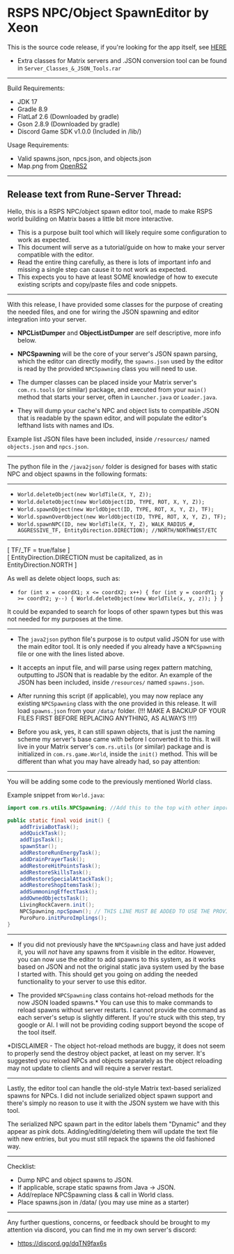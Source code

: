 # RSPS NPC/Object SpawnEditor by Xeon

This is the source code release, if you're looking for the app itself, see [HERE](https://rune-server.org/threads/spawn-editor-for-matrix-bases.707876/#post-5820353)
- Extra classes for Matrix servers and .JSON conversion tool can be found in `Server_Classes_&_JSON_Tools.rar`
--------------------------------------------------------------------------------------------------------------------------------------
Build Requirements:
- JDK 17
- Gradle 8.9
- FlatLaf 2.6 (Downloaded by gradle)
- Gson 2.8.9 (Downloaded by gradle)
- Discord Game SDK v1.0.0 (Included in /lib/)

Usage Requirements:
- Valid spawns.json, npcs.json, and objects.json
- Map.png from [OpenRS2](https://archive.openrs2.org/caches)
--------------------------------------------------------------------------------------------------------------------------------------
Release text from Rune-Server Thread:
--------------------------------------------------------------------------------------------------------------------------------------
Hello, this is a RSPS NPC/object spawn editor tool, made to make RSPS world building on Matrix bases a little bit more interactive.

- This is a purpose built tool which will likely require some configuration to work as expected.
- This document will serve as a tutorial/guide on how to make your server compatible with the editor.
- Read the entire thing carefully, as there is lots of important info and missing a single step can cause it to not work as expected.
- This expects you to have at least SOME knowledge of how to execute existing scripts and copy/paste files and code snippets.

--------------------------------------------------------------------------------------------------------------------------------------

With this release, I have provided some classes for the purpose of creating the needed files,
and one for wiring the JSON spawning and editor integration into your server.

- **NPCListDumper** and **ObjectListDumper** are self descriptive, more info below.

- **NPCSpawning** will be the core of your server's JSON spawn parsing, which the editor can directly modify,
  the `spawns.json` used by the editor is read by the provided `NPCSpawning` class you will need to use.

- The dumper classes can be placed inside your Matrix server's `com.rs.tools` (or similar) package, and executed from
  your `main()` method that starts your server, often in `Launcher.java` or `Loader.java`.

- They will dump your cache's NPC and object lists to compatible JSON that is readable by the spawn editor, and will populate the
  editor's lefthand lists with names and IDs.

Example list JSON files have been included, inside `/resources/` named `objects.json` and `npcs.json`.

--------------------------------------------------------------------------------------------------------------------------------------

The python file in the `/java2json/` folder is designed for bases with static NPC and object spawns in the following formats:

--------------------------------------------------------------------------------------------------------------------------------------

- `World.deleteObject(new WorldTile(X, Y, Z));`
- `World.deleteObject(new WorldObject(ID, TYPE, ROT, X, Y, Z));`
- `World.spawnObject(new WorldObject(ID, TYPE, ROT, X, Y, Z), TF);`
- `World.spawnOverObject(new WorldObject(ID, TYPE, ROT, X, Y, Z), TF);`
- `World.spawnNPC(ID, new WorldTile(X, Y, Z), WALK_RADIUS_#, AGGRESSIVE_TF, EntityDirection.DIRECTION); //NORTH/NORTHWEST/ETC`

-----------------------
[ TF/_TF = true/false ]  
[ EntityDirection.DIRECTION must be capitalized, as in EntityDirection.NORTH ]

As well as delete object loops, such as:

- `for (int x = coordX1; x <= coordX2; x++) { for (int y = coordY1; y >= coordY2; y--) { World.deleteObject(new WorldTile(x, y, z)); } }`

It could be expanded to search for loops of other spawn types but this was not needed for my purposes at the time.

---------------------------------------------------------------------------------------------------------------------------------------

- The `java2json` python file's purpose is to output valid JSON for use with the main editor tool.
  It is only needed if you already have a `NPCSpawning` file or one with the lines listed above.

- It accepts an input file, and will parse using regex pattern matching, outputting to JSON that is readable by the editor.
  An example of the JSON has been included, inside `/resources/` named `spawns.json`.

- After running this script (if applicable),
  you may now replace any existing `NPCSpawning` class with the one provided in this release. It will load `spawns.json` from your `/data/` folder.
  (!!! MAKE A BACKUP OF YOUR FILES FIRST BEFORE REPLACING ANYTHING, AS ALWAYS !!!!)

- Before you ask, yes, it can still spawn objects, that is just the naming scheme my server's base came with before I converted it to this.
  It will live in your Matrix server's `com.rs.utils` (or similar) package and is initialized in `com.rs.game.World`, inside the `init()` method.
  This will be different than what you may have already had, so pay attention:

---------------------------------------------------------------------------------------------------------------------------------------

You will be adding some code to the previously mentioned World class. 

Example snippet from `World.java`:

```java
import com.rs.utils.NPCSpawning; //Add this to the top with other imports if not already present

public static final void init() {
    addTriviaBotTask();
    addQuickTask();
    addTipsTask();
    spawnStar();
    addRestoreRunEnergyTask();
    addDrainPrayerTask();
    addRestoreHitPointsTask();
    addRestoreSkillsTask();
    addRestoreSpecialAttackTask();
    addRestoreShopItemsTask();
    addSummoningEffectTask();
    addOwnedObjectsTask();
    LivingRockCavern.init();
    NPCSpawning.npcSpawn(); // THIS LINE MUST BE ADDED TO USE THE PROVIDED CLASS!!
    PuroPuro.initPuroImplings();
}
```

---------------------------------------------------------------------------------------------------------------------------------------

- If you did not previously have the `NPCSpawning` class and have just added it, you will *not* have any spawns from it visible in the
  editor. However, you can now use the editor to add spawns to this system, as it works based on JSON and not the original static java
  system used by the base I started with. This should get you going on adding the needed functionality to your server to use this editor.

- The provided `NPCSpawning` class contains hot-reload methods for the now JSON loaded spawns.* You can use this to make commands to reload
  spawns without server restarts. I cannot provide the command as each server's setup is slightly different. If you're stuck with
  this step, try google or AI. I will not be providing coding support beyond the scope of the tool itself.

*DISCLAIMER - The object hot-reload methods are buggy, it does not seem to properly send the destroy object packet, at least on my server.
It's suggested you reload NPCs and objects separately as the object reloading may not update to clients and will require a server restart.

---------------------------------------------------------------------------------------------------------------------------------------

Lastly, the editor tool can handle the old-style Matrix text-based serialized spawns for NPCs. I did not include serialized object spawn
support and there's simply no reason to use it with the JSON system we have with this tool. 

The serialized NPC spawn part in the editor labels them "Dynamic" and they appear as pink dots. Adding/editing/deleting them will update
the text file with new entries, but you must still repack the spawns the old fashioned way.

---------------------------------------------------------------------------------------------------------------------------------------

Checklist:
- Dump NPC and object spawns to JSON.
- If applicable, scrape static spawns from Java -> JSON.
- Add/replace NPCSpawning class & call in World class.
- Place spawns.json in /data/ (you may use mine as a starter)

---------------------------------------------------------------------------------------------------------------------------------------

Any further questions, concerns, or feedback should be brought to my attention via discord, you can find me in my own server's discord:
- https://discord.gg/dqTN9fax6s

